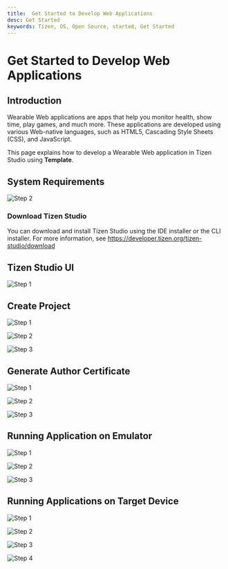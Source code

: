 ```yaml
---
title:  Get Started to Develop Web Applications
desc: Get Started 
keywords: Tizen, OS, Open Source, started, Get Started
---
```


# Get Started to Develop Web Applications

## Introduction
Wearable Web applications are apps that help you monitor health, show time, play games, and much more. These applications are developed using various Web-native languages, such as HTML5, Cascading Style Sheets (CSS), and JavaScript.

This page explains how to develop a Wearable Web application in Tizen Studio using **Template**.


## System Requirements

![Step 2](./tizenstudio/setup/media/test.PNG)

### Download Tizen Studio
You can download and install Tizen Studio using the IDE installer or the CLI installer. For more information, see https://developer.tizen.org/tizen-studio/download

## Tizen Studio UI

![Step 1](./tizenstudio/setup/media/1.PNG)


## Create Project 

![Step 1](./tizenstudio/setup/media/2.PNG)

![Step 2](./tizenstudio/setup/media/3.PNG)

![Step 3](./tizenstudio/setup/media/4.PNG)


## Generate Author Certificate

![Step 1](./tizenstudio/setup/media/ce1.PNG)

![Step 2](./tizenstudio/setup/media/ce2.PNG)

![Step 3](./tizenstudio/setup/media/ce3.PNG)

## Running Application on Emulator

![Step 1](./tizenstudio/setup/media/em1.PNG)

![Step 2](./tizenstudio/setup/media/em2.PNG)

![Step 3](./tizenstudio/setup/media/em3.PNG)


## Running Applications on Target Device


![Step 1](./tizenstudio/setup/media/t1.PNG)

![Step 2](./tizenstudio/setup/media/t2.PNG)

![Step 3](./tizenstudio/setup/media/t3.PNG)

![Step 4](./tizenstudio/setup/media/t4.PNG)






